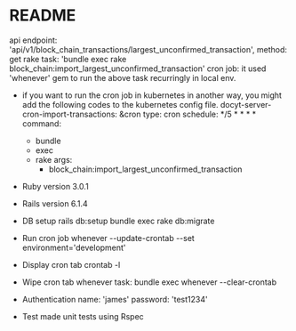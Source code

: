 # README

api endpoint: 'api/v1/block_chain_transactions/largest_unconfirmed_transaction', method: get
rake task: 'bundle exec rake block_chain:import_largest_unconfirmed_transaction'
cron job: it used 'whenever' gem to run the above task recurringly in local env.

* if you want to run the cron job in kubernetes in another way, you might add the following codes to the kubernetes config file.
docyt-server-cron-import-transactions: &cron
    type: cron
    schedule: */5 * * * *
    command:
    - bundle
    - exec
    - rake
    args:
      - block_chain:import_largest_unconfirmed_transaction

* Ruby version
3.0.1

* Rails version
6.1.4

* DB setup
rails db:setup
bundle exec rake db:migrate

* Run cron job
whenever --update-crontab --set environment='development'

* Display cron tab
crontab -l

* Wipe cron tab
whenever task: bundle exec whenever --clear-crontab

* Authentication
name: 'james'
password: 'test1234'

* Test
made unit tests using Rspec 
